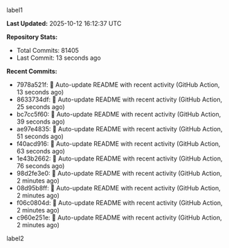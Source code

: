 
label1 
<!-- ACTIVITY_START -->
**Last Updated:** 2025-10-12 16:12:37 UTC

**Repository Stats:**
- Total Commits: 81405
- Last Commit: 13 seconds ago

**Recent Commits:**
- 7978a521f: 🤖 Auto-update README with recent activity (GitHub Action, 13 seconds ago)
- 8633734df: 🤖 Auto-update README with recent activity (GitHub Action, 25 seconds ago)
- bc7cc5f60: 🤖 Auto-update README with recent activity (GitHub Action, 39 seconds ago)
- ae97e4835: 🤖 Auto-update README with recent activity (GitHub Action, 51 seconds ago)
- f40acd916: 🤖 Auto-update README with recent activity (GitHub Action, 63 seconds ago)
- 1e43b2662: 🤖 Auto-update README with recent activity (GitHub Action, 76 seconds ago)
- 98d2fe3e0: 🤖 Auto-update README with recent activity (GitHub Action, 2 minutes ago)
- 08d95b8ff: 🤖 Auto-update README with recent activity (GitHub Action, 2 minutes ago)
- f06c0804d: 🤖 Auto-update README with recent activity (GitHub Action, 2 minutes ago)
- c960e251e: 🤖 Auto-update README with recent activity (GitHub Action, 2 minutes ago)
<!-- ACTIVITY_END -->

label2
